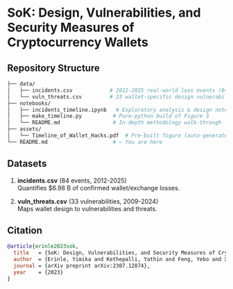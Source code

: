 # SoK: Design, Vulnerabilities, and Security Measures of Cryptocurrency Wallets

## Repository Structure
```bash
├── data/
│   ├── incidents.csv            # 2012-2025 real-world loss events (84 rows)
│   └── vuln_threats.csv         # 33 wallet-specific design vulnerabilities
├── notebooks/
│   ├── incidents_timeline.ipynb   # Exploratory analysis & design notes
│   ├── make_timeline.py          # Pure-python build of Figure 3
│   └── README.md                 # In-depth methodology walk-through
├── assets/
│   └── Timeline_of_Wallet_Hacks.pdf  # Pre-built figure (auto-generated)
└── README.md                     # ← You are here
```

## Datasets

1. **incidents.csv** (84 events, 2012-2025)  
   Quantifies \$6.98 B of confirmed wallet/exchange losses.

2. **vuln_threats.csv** (33 vulnerabilities, 2009-2024)  
   Maps wallet design to vulnerabilities and threats.

## Citation
```bibtex
@article{erinle2023sok,
  title   = {SoK: Design, Vulnerabilities, and Security Measures of Cryptocurrency Wallets},
  author  = {Erinle, Yimika and Kethepalli, Yathin and Feng, Yebo and Xu, Jiahua},
  journal = {arXiv preprint arXiv:2307.12874},
  year    = {2023}
}
